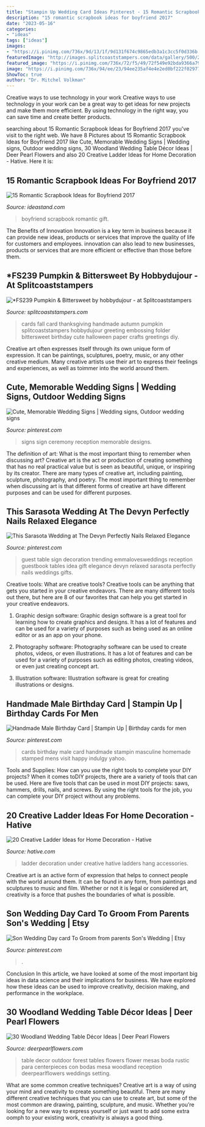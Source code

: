 ```yaml
---
title: "Stampin Up Wedding Card Ideas Pinterest - 15 Romantic Scrapbook Ideas For Boyfriend 2017"
description: "15 romantic scrapbook ideas for boyfriend 2017"
date: "2023-05-16"
categories:
- "ideas"
tags: ["ideas"]
images:
- "https://i.pinimg.com/736x/9d/13/1f/9d131f674c9865edb3a1c3cc5f0d336b.jpg"
featuredImage: "http://images.splitcoaststampers.com/data/gallery/500/2011/09/04/100_3540_by_hobbydujour.jpg"
featured_image: "https://i.pinimg.com/736x/72/f5/49/72f549e92bda9366a7959e166f337e6c.jpg"
image: "https://i.pinimg.com/736x/94/ee/23/94ee235af4e4e2ed0bf222f029774e9f--male-birthday-cards-mens-cards.jpg"
ShowToc: true
author: "Dr. Mitchel Volkman"
---
```



Creative ways to use technology in your work
Creative ways to use technology in your work can be a great way to get ideas for new projects and make them more efficient. By using technology in the right way, you can save time and create better products.

	

		
searching about 15 Romantic Scrapbook Ideas for Boyfriend 2017 you've visit to the right web. We have 8 Pictures about 15 Romantic Scrapbook Ideas for Boyfriend 2017 like Cute, Memorable Wedding Signs | Wedding signs, Outdoor wedding signs, 30 Woodland Wedding Table Décor Ideas | Deer Pearl Flowers and also 20 Creative Ladder Ideas for Home Decoration - Hative. Here it is:
		
    
## 15 Romantic Scrapbook Ideas For Boyfriend 2017

<img loading=lazy src="https://ideastand.com/wp-content/uploads/2014/06/scrapbook-ideas-for-boyfriend/8-romantic-scrapbook-ideas.jpg" onerror="this.onerror=null;this.src='https://tse1.mm.bing.net/th?id=OIP.sz5gww3kaa5K4gcRXpQKmAHaJ6&amp;pid=15.1';" alt="15 Romantic Scrapbook Ideas for Boyfriend 2017">

_Source: ideastand.com_

>boyfriend scrapbook romantic gift. 

	

The Benefits of Innovation
Innovation is a key term in business because it can provide new ideas, products or services that improve the quality of life for customers and employees. innovation can also lead to new businesses, products or services that are more efficient or effective than those before them.

    
## *FS239 Pumpkin &amp; Bittersweet By Hobbydujour - At Splitcoaststampers

<img loading=lazy src="http://images.splitcoaststampers.com/data/gallery/500/2011/09/04/100_3540_by_hobbydujour.jpg" onerror="this.onerror=null;this.src='https://tse3.mm.bing.net/th?id=OIP.IZe0hzHpUO-B5DngTFPgGgAAAA&amp;pid=15.1';" alt="*FS239 Pumpkin &amp; Bittersweet by hobbydujour - at Splitcoaststampers">

_Source: splitcoaststampers.com_

>cards fall card thanksgiving handmade autumn pumpkin splitcoaststampers hobbydujour greeting embossing folder bittersweet birthday cute halloween paper crafts greetings diy. 

	

Creative art often expresses itself through its own unique form of expression. It can be paintings, sculptures, poetry, music, or any other creative medium. Many creative artists use their art to express their feelings and experiences, as well as toimmer into the world around them.

    
## Cute, Memorable Wedding Signs | Wedding Signs, Outdoor Wedding Signs

<img loading=lazy src="https://i.pinimg.com/736x/72/f5/49/72f549e92bda9366a7959e166f337e6c.jpg" onerror="this.onerror=null;this.src='https://tse3.mm.bing.net/th?id=OIP.Sx59t6DPNe85zkr7p2sSkgHaLH&amp;pid=15.1';" alt="Cute, Memorable Wedding Signs | Wedding signs, Outdoor wedding signs">

_Source: pinterest.com_

>signs sign ceremony reception memorable designs. 

	

The definition of art: What is the most important thing to remember when discussing art?
Creative art is the act or production of creating something that has no real practical value but is seen as beautiful, unique, or inspiring by its creator. There are many types of creative art, including painting, sculpture, photography, and poetry. The most important thing to remember when discussing art is that different forms of creative art have different purposes and can be used for different purposes.

    
## This Sarasota Wedding At The Devyn Perfectly Nails Relaxed Elegance

<img loading=lazy src="https://i.pinimg.com/originals/fa/96/c0/fa96c09d790b0032fe744bd73e74cefc.jpg" onerror="this.onerror=null;this.src='https://tse4.mm.bing.net/th?id=OIP.nE1K4U1ilt_Yqypb0ZozZQHaLH&amp;pid=15.1';" alt="This Sarasota Wedding at The Devyn Perfectly Nails Relaxed Elegance">

_Source: pinterest.com_

>guest table sign decoration trending emmalovesweddings reception guestbook tables idea gift elegance devyn relaxed sarasota perfectly nails weddings gifts. 

	

Creative tools: What are creative tools?
Creative tools can be anything that gets you started in your creative endeavors. There are many different tools out there, but here are 8 of our favorites that can help you get started in your creative endeavors. 
1. Graphic design software: Graphic design software is a great tool for learning how to create graphics and designs. It has a lot of features and can be used for a variety of purposes such as being used as an online editor or as an app on your phone.

2. Photography software: Photography software can be used to create photos, videos, or even illustrations. It has a lot of features and can be used for a variety of purposes such as editing photos, creating videos, or even just creating concept art.

3. Illustration software: Illustration software is great for creating illustrations or designs.

    
## Handmade Male Birthday Card | Stampin Up | Birthday Cards For Men

<img loading=lazy src="https://i.pinimg.com/736x/94/ee/23/94ee235af4e4e2ed0bf222f029774e9f--male-birthday-cards-mens-cards.jpg" onerror="this.onerror=null;this.src='https://tse1.mm.bing.net/th?id=OIP.KmHpnpkhe9jSJL7shnbUqgHaJ3&amp;pid=15.1';" alt="Handmade Male Birthday Card | Stampin Up | Birthday cards for men">

_Source: pinterest.com_

>cards birthday male card handmade stampin masculine homemade stamped mens visit happy indulgy yahoo. 

	

Tools and Supplies: How can you use the right tools to complete your DIY projects?
When it comes toDIY projects, there are a variety of tools that can be used. Here are five tools that can be used in most DIY projects: saws, hammers, drills, nails, and screws. By using the right tools for the job, you can complete your DIY project without any problems.

    
## 20 Creative Ladder Ideas For Home Decoration - Hative

<img loading=lazy src="https://hative.com/wp-content/uploads/2014/06/ladder-decor-ideas/20-ladder-decor-ideas.jpg" onerror="this.onerror=null;this.src='https://tse1.mm.bing.net/th?id=OIP.DnWg652kQc8FWCIogHUlCgHaLI&amp;pid=15.1';" alt="20 Creative Ladder Ideas for Home Decoration - Hative">

_Source: hative.com_

>ladder decoration under creative hative ladders hang accessories. 

	

Creative art is an active form of expression that helps to connect people with the world around them. It can be found in any form, from paintings and sculptures to music and film. Whether or not it is legal or considered art, creativity is a force that pushes the boundaries of what is possible.

    
## Son Wedding Day Card To Groom From Parents Son&#039;s Wedding | Etsy

<img loading=lazy src="https://i.pinimg.com/736x/9d/13/1f/9d131f674c9865edb3a1c3cc5f0d336b.jpg" onerror="this.onerror=null;this.src='https://tse3.mm.bing.net/th?id=OIP.7jpqUh43iR2ow0a1ixEPywHaJ3&amp;pid=15.1';" alt="Son Wedding Day card To Groom from parents Son&#039;s Wedding | Etsy">

_Source: pinterest.com_

>. 

	

Conclusion
In this article, we have looked at some of the most important big ideas in data science and their implications for business. We have explored how these ideas can be used to improve creativity, decision making, and performance in the workplace.

    
## 30 Woodland Wedding Table Décor Ideas | Deer Pearl Flowers

<img loading=lazy src="http://www.deerpearlflowers.com/wp-content/uploads/2015/09/Outdoor-Wedding-Table-Decor.jpg" onerror="this.onerror=null;this.src='https://tse3.mm.bing.net/th?id=OIP.x1yPr9fodWLIRfCiAnPjFgHaKG&amp;pid=15.1';" alt="30 Woodland Wedding Table Décor Ideas | Deer Pearl Flowers">

_Source: deerpearlflowers.com_

>table decor outdoor forest tables flowers flower mesas boda rustic para centerpieces con bodas mesa woodland reception deerpearlflowers weddings setting. 

	

What are some common creative techniques?
Creative art is a way of using your mind and creativity to create something beautiful. There are many different creative techniques that you can use to create art, but some of the most common are drawing, painting, sculpture, and music. Whether you’re looking for a new way to express yourself or just want to add some extra oomph to your existing work, creativity is always a good thing.

